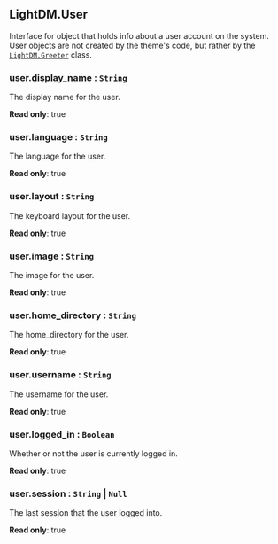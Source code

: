 <a id="LightDM_User"></a>

## LightDM.User
Interface for object that holds info about a user account on the system. User
objects are not created by the theme's code, but rather by the [`LightDM.Greeter`](Greeter) class.

<a id="LightDM_User-display_name"></a>

### user.display\_name : <code>String</code>
The display name for the user.

**Read only**: true  
<a id="LightDM_User-language"></a>

### user.language : <code>String</code>
The language for the user.

**Read only**: true  
<a id="LightDM_User-layout"></a>

### user.layout : <code>String</code>
The keyboard layout for the user.

**Read only**: true  
<a id="LightDM_User-image"></a>

### user.image : <code>String</code>
The image for the user.

**Read only**: true  
<a id="LightDM_User-home_directory"></a>

### user.home\_directory : <code>String</code>
The home_directory for the user.

**Read only**: true  
<a id="LightDM_User-username"></a>

### user.username : <code>String</code>
The username for the user.

**Read only**: true  
<a id="LightDM_User-logged_in"></a>

### user.logged\_in : <code>Boolean</code>
Whether or not the user is currently logged in.

**Read only**: true  
<a id="LightDM_User-session"></a>

### user.session : <code>String</code> \| <code>Null</code>
The last session that the user logged into.

**Read only**: true  
